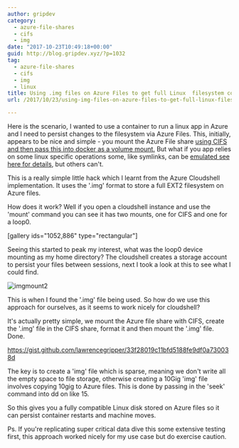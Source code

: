 ```yaml
---
author: gripdev
category:
  - azure-file-shares
  - cifs
  - img
date: "2017-10-23T10:49:18+00:00"
guid: http://blog.gripdev.xyz/?p=1032
tag:
  - azure-file-shares
  - cifs
  - img
  - linux
title: Using .img files on Azure Files to get full Linux  filesystem compatibility
url: /2017/10/23/using-img-files-on-azure-files-to-get-full-linux-filesystem-compatibility/

---
```

Here is the scenario, I wanted to use a container to run a linux app in Azure and I need to persist changes to the filesystem via Azure Files. This, initially, appears to be nice and simple - you mount the Azure File share [using CIFS and then pass this into docker as a volume mount.](https://docs.microsoft.com/en-us/azure/storage/files/storage-how-to-use-files-linux) But what if you app relies on some linux specific operations some, like symlinks, can be [emulated see here for details](/2017/09/26/quick-how-to-mount-azure-files-shares-with-symlinks-support-on-ubuntu/), but others can't.

This is a really simple little hack which I learnt from the Azure Cloudshell implementation. It uses the '.img' format to store a full EXT2 filesystem on Azure files.

How does it work? Well if you open a cloudshell instance and use the 'mount' command you can see it has two mounts, one for CIFS and one for a loop0.

\[gallery ids="1052,886" type="rectangular"\]

Seeing this started to peak my interest, what was the loop0 device mounting as my home directory? The cloudshell creates a storage account to persist your files between sessions, next I took a look at this to see what I could find.

![imgmount2](/wp-content/uploads/2017/10/imgmount2.png)

This is when I found the '.img' file being used. So how do we use this approach for ourselves, as it seems to work nicely for cloudshell?

It's actually pretty simple, we mount the Azure file share with CIFS, create the '.img' file in the CIFS share, format it and then mount the '.img' file. Done.

https://gist.github.com/lawrencegripper/33f28019c11bfd5188fe9df0a730038d

The key is to create a 'img' file which is sparse, meaning we don't write all the empty space to file storage, otherwise creating a 10Gig 'img' file involves copying 10gig to Azure files. This is done by passing in the 'seek' command into dd on like 15.

So this gives you a fully compatible Linux disk stored on Azure files so it can persist container restarts and machine moves.

Ps. If you're replicating super critical data dive this some extensive testing first, this approach worked nicely for my use case but do exercise caution.
